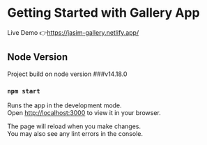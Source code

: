 # Getting Started with Gallery App

Live Demo 👉https://jasim-gallery.netlify.app/

## Node Version

Project build on node version ###v14.18.0

### `npm start`

Runs the app in the development mode.\
Open [http://localhost:3000](http://localhost:3000) to view it in your browser.

The page will reload when you make changes.\
You may also see any lint errors in the console.
